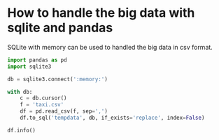 # How to handle the big data with sqlite and pandas

SQLite with memory can be used to handled the big data in csv format.

```python
import pandas as pd
import sqlite3

db = sqlite3.connect(':memory:')

with db:
    c = db.cursor()
    f = 'taxi.csv'
    df = pd.read_csv(f, sep=',')
    df.to_sql('tempdata', db, if_exists='replace', index=False)

df.info()
```